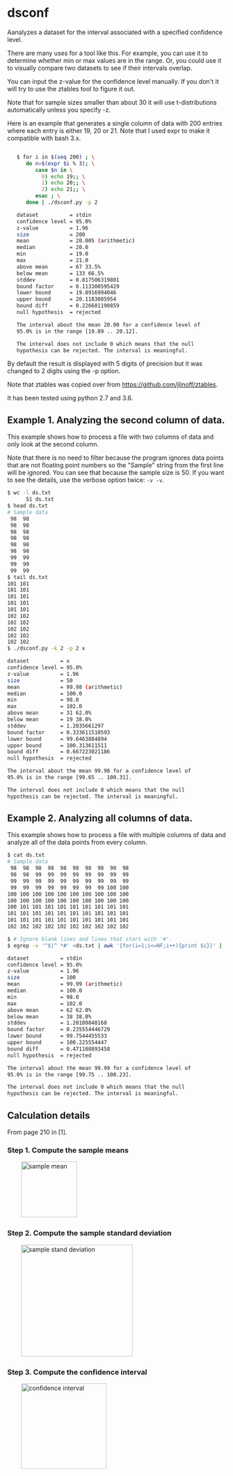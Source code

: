 # dsconf
Aanalyzes a dataset for the interval associated with a specified confidence level.

There are many uses for a tool like this. For example, you can use it
to determine whether min or max values are in the range. Or, you could
use it to visually compare two datasets to see if their intervals
overlap.

You can input the z-value for the confidence level manually. If you don't
it will try to use the ztables tool to figure it out.

Note that for sample sizes smaller than about 30 it will use t-distributions
automatically unless you specify -z.

Here is an example that generates a single column of data with 200
entries where each entry is either 19, 20 or 21. Note that I used expr
to make it compatible with bash 3.x.
```bash

   $ for i in $(seq 200) ; \
      do n=$(expr $i % 3); \
         case $n in \
           0) echo 19;; \
           1) echo 20;; \
           2) echo 21;; \
         esac ; \
      done | ./dsconf.py -p 2

   dataset          = stdin
   confidence level = 95.0%
   z-value          = 1.96
   size             = 200
   mean             = 20.005 (arithmetic)
   median           = 20.0
   min              = 19.0
   max              = 21.0
   above mean       = 67 33.5%
   below mean       = 133 66.5%
   stddev           = 0.817506319801
   bound factor     = 0.113300595429
   lower bound      = 19.8916994046
   upper bound      = 20.1183005954
   bound diff       = 0.226601190859
   null hypothesis  = rejected

   The interval about the mean 20.00 for a confidence level of
   95.0% is in the range [19.89 .. 20.12].

   The interval does not include 0 which means that the null
   hypothesis can be rejected. The interval is meaningful.
```
By default the result is displayed with 5 digits of precision but it was
changed to 2 digits using the -p option.

Note that ztables was copied over from https://github.com/jlinoff/ztables.

It has been tested using python 2.7 and 3.6.

## Example 1. Analyzing the second column of data.
This example shows how to process a file with two columns of data
and only look at the second column.

Note that there is no need to filter because the program ignores
data points that are not floating point numbers so the "Sample"
string from the first line will be ignored. You can see that because
the sample size is 50. If you want to see the details, use the verbose
option twice: `-v -v`.

```bash
$ wc -l ds.txt
      51 ds.txt
$ head ds.txt
# Sample data
 98  98
 98  98
 98  98
 98  98
 98  98
 98  98
 99  99
 99  99
 99  99
$ tail ds.txt
101 101
101 101
101 101
101 101
101 101
102 102
102 102
102 102
102 102
102 102
$ ./dsconf.py -k 2 -p 2 x

dataset          = x
confidence level = 95.0%
z-value          = 1.96
size             = 50
mean             = 99.98 (arithmetic)
median           = 100.0
min              = 98.0
max              = 102.0
above mean       = 31 62.0%
below mean       = 19 38.0%
stddev           = 1.2035661297
bound factor     = 0.333611510593
lower bound      = 99.6463884894
upper bound      = 100.313611511
bound diff       = 0.667223021186
null hypothesis  = rejected

The interval about the mean 99.98 for a confidence level of
95.0% is in the range [99.65 .. 100.31].

The interval does not include 0 which means that the null
hypothesis can be rejected. The interval is meaningful.

```


## Example 2. Analyzing all columns of data.
This example shows how to process a file with multiple columns of data
and analyze all of the data points from every column.

```bash
$ cat ds.txt
# Sample data
 98  98  98  98  98  98  98  98  98  98
 98  98  99  99  99  99  99  99  99  99
 99  99  99  99  99  99  99  99  99  99
 99  99  99  99  99  99  99  99 100 100
100 100 100 100 100 100 100 100 100 100
100 100 100 100 100 100 100 100 100 100
100 101 101 101 101 101 101 101 101 101
101 101 101 101 101 101 101 101 101 101
101 101 101 101 101 101 101 101 101 101
102 102 102 102 102 102 102 102 102 102

$ # Ignore blank lines and lines that start with '#'.
$ egrep -v '^$|^ *#' <ds.txt | awk '{for(i=1;i<=NF;i++){print $i}}' | ./dsconf.py -p 2

dataset          = stdin
confidence level = 95.0%
z-value          = 1.96
size             = 100
mean             = 99.99 (arithmetic)
median           = 100.0
min              = 98.0
max              = 102.0
above mean       = 62 62.0%
below mean       = 38 38.0%
stddev           = 1.20180840168
bound factor     = 0.235554446729
lower bound      = 99.7544455533
upper bound      = 100.225554447
bound diff       = 0.471108893458
null hypothesis  = rejected

The interval about the mean 99.99 for a confidence level of
95.0% is in the range [99.75 .. 100.23].

The interval does not include 0 which means that the null
hypothesis can be rejected. The interval is meaningful.

```

## Calculation details
From page 210 in [1].

### Step 1. Compute the sample means

&nbsp;&nbsp;&nbsp;&nbsp;&nbsp;&nbsp;&nbsp;&nbsp;<img src="https://cloud.githubusercontent.com/assets/2991242/21951651/c22f8e9a-d9be-11e6-83d5-ab59b99dd9a7.png" width="128" alt="sample mean">

### Step 2. Compute the sample standard deviation

&nbsp;&nbsp;&nbsp;&nbsp;&nbsp;&nbsp;&nbsp;&nbsp;<img src="https://cloud.githubusercontent.com/assets/2991242/21951652/d12a5a10-d9be-11e6-9cf9-c19fb561c245.png" width="256" alt="sample stand deviation">

### Step 3. Compute the confidence interval

&nbsp;&nbsp;&nbsp;&nbsp;&nbsp;&nbsp;&nbsp;&nbsp;<img src="https://cloud.githubusercontent.com/assets/2991242/21951666/df247646-d9be-11e6-85bd-e54a05846dc4.png" width="196" alt="confidence interval">
